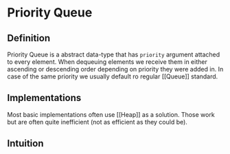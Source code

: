 # Priority Queue
## Definition
Priority Queue is a abstract data-type that has `priority` argument attached to every element. When dequeuing elements we receive them in either ascending or descending order depending on priority they were added in. In case of the same priority we usually default ro regular [[Queue]] standard.

## Implementations
Most basic implementations often use [[Heap]] as a solution. Those work but are often quite inefficient (not as efficient as they could be). 

## Intuition
